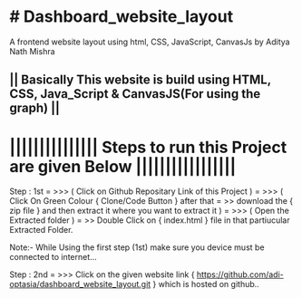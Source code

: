 <h1># Dashboard_website_layout </h1>

A frontend website layout using html, CSS, JavaScript, CanvasJs by Aditya Nath Mishra

<h2> || Basically This website is build using HTML, CSS, Java_Script & CanvasJS(For using the graph) || </h2>

<h1>  |||||||||||||||  Steps to run this Project are given Below |||||||||||||||||  </h1>

Step : 1st = >>> ( Click on Github Repositary Link of this Project ) = >>> ( Click On Green Colour { Clone/Code Button } after that = >> download the { zip file } and then extract it where you want to extract it ) = >>> ( Open the Extracted folder ) = >> Double Click on { index.html } file in that partiucular Extracted Folder.

Note:- While Using the first step (1st) make sure you device must be connected to internet...

Step : 2nd = >>> Click on the given website link { https://github.com/adi-optasia/dashboard_website_layout.git } which is hosted on github..
